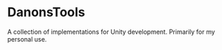 # DanonsTools
A collection of implementations for Unity development.
Primarily for my personal use.
